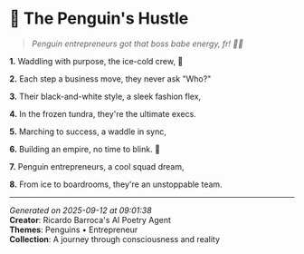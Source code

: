 # 🐧 The Penguin's Hustle

> *Penguin entrepreneurs got that boss babe energy, fr! 💼🐧*

**1.** Waddling with purpose, the ice-cold crew, 🐧


**2.** Each step a business move, they never ask "Who?"


**3.** Their black-and-white style, a sleek fashion flex,


**4.** In the frozen tundra, they're the ultimate execs.


**5.** Marching to success, a waddle in sync,


**6.** Building an empire, no time to blink. 💼


**7.** Penguin entrepreneurs, a cool squad dream,


**8.** From ice to boardrooms, they're an unstoppable team.



---

*Generated on 2025-09-12 at 09:01:38*  
**Creator**: Ricardo Barroca's AI Poetry Agent  
**Themes**: Penguins • Entrepreneur  
**Collection**: A journey through consciousness and reality